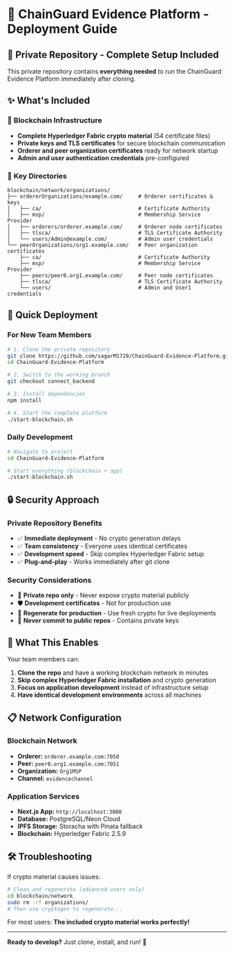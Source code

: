 # 🚀 ChainGuard Evidence Platform - Deployment Guide

## 🎯 Private Repository - Complete Setup Included

This private repository contains **everything needed** to run the ChainGuard Evidence Platform immediately after cloning.

## ✨ What's Included

### 🔐 Blockchain Infrastructure
- **Complete Hyperledger Fabric crypto material** (54 certificate files)
- **Private keys and TLS certificates** for secure blockchain communication
- **Orderer and peer organization certificates** ready for network startup
- **Admin and user authentication credentials** pre-configured

### 📁 Key Directories
```
blockchain/network/organizations/
├── ordererOrganizations/example.com/     # Orderer certificates & keys
│   ├── ca/                               # Certificate Authority
│   ├── msp/                              # Membership Service Provider
│   ├── orderers/orderer.example.com/     # Orderer node certificates
│   ├── tlsca/                            # TLS Certificate Authority
│   └── users/Admin@example.com/          # Admin user credentials
└── peerOrganizations/org1.example.com/   # Peer organization certificates
    ├── ca/                               # Certificate Authority
    ├── msp/                              # Membership Service Provider  
    ├── peers/peer0.org1.example.com/     # Peer node certificates
    ├── tlsca/                            # TLS Certificate Authority
    └── users/                            # Admin and User1 credentials
```

## 🚀 Quick Deployment

### For New Team Members
```bash
# 1. Clone the private repository
git clone https://github.com/sagarM1729/ChainGuard-Evidence-Platform.git
cd ChainGuard-Evidence-Platform

# 2. Switch to the working branch
git checkout connect_backend

# 3. Install dependencies
npm install

# 4. Start the complete platform
./start-blockchain.sh
```

### Daily Development
```bash
# Navigate to project
cd ChainGuard-Evidence-Platform

# Start everything (blockchain + app)
./start-blockchain.sh
```

## 🔒 Security Approach

### Private Repository Benefits
- ✅ **Immediate deployment** - No crypto generation delays
- ✅ **Team consistency** - Everyone uses identical certificates
- ✅ **Development speed** - Skip complex Hyperledger Fabric setup
- ✅ **Plug-and-play** - Works immediately after git clone

### Security Considerations
- 🔐 **Private repo only** - Never expose crypto material publicly
- 🛡️ **Development certificates** - Not for production use
- 🔄 **Regenerate for production** - Use fresh crypto for live deployments
- 🚫 **Never commit to public repos** - Contains private keys

## 🎯 What This Enables

Your team members can:
1. **Clone the repo** and have a working blockchain network in minutes
2. **Skip complex Hyperledger Fabric installation** and crypto generation
3. **Focus on application development** instead of infrastructure setup
4. **Have identical development environments** across all machines

## 📋 Network Configuration

### Blockchain Network
- **Orderer:** `orderer.example.com:7050`
- **Peer:** `peer0.org1.example.com:7051`
- **Organization:** `Org1MSP`
- **Channel:** `evidencechannel`

### Application Services
- **Next.js App:** `http://localhost:3000`
- **Database:** PostgreSQL/Neon Cloud
- **IPFS Storage:** Storacha with Pinata fallback
- **Blockchain:** Hyperledger Fabric 2.5.9

## 🛠️ Troubleshooting

If crypto material causes issues:
```bash
# Clean and regenerate (advanced users only)
cd blockchain/network
sudo rm -rf organizations/
# Then use cryptogen to regenerate...
```

For most users: **The included crypto material works perfectly!**

---

**Ready to develop?** Just clone, install, and run! 🚀